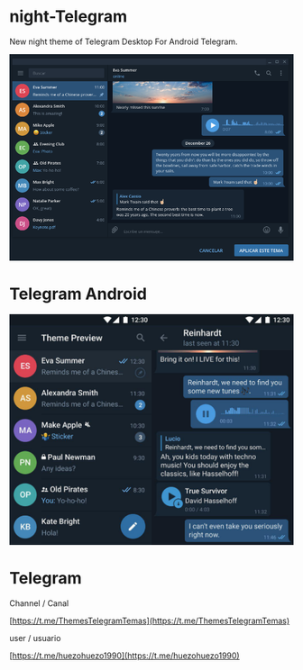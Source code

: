 # night-Telegram
New night theme of Telegram Desktop For Android Telegram. 

[td]:https://raw.githubusercontent.com/huezo/night-Telegram/master/td.png

![td][td]


# Telegram Android 

[demo]:https://raw.githubusercontent.com/huezo/night-Telegram/master/demo.jpg

![demo][demo]












# Telegram 
Channel / Canal

[https://t.me/ThemesTelegramTemas](https://t.me/ThemesTelegramTemas)

user / usuario 

[https://t.me/huezohuezo1990](https://t.me/huezohuezo1990)




